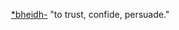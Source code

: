  [*bheidh-](https://www.etymonline.com/word/*bheidh- "Etymology, meaning and definition of *bheidh-") "to trust, confide, persuade."